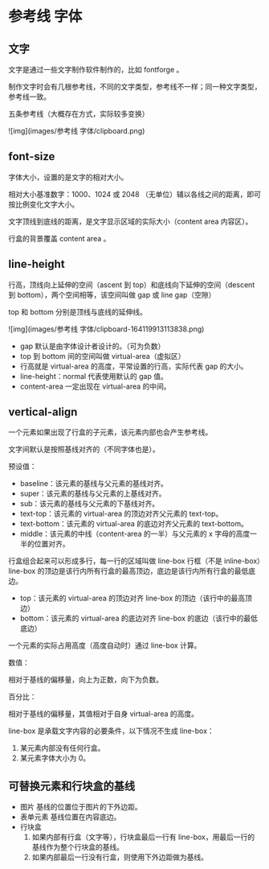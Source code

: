# 参考线 字体

## 文字

文字是通过一些文字制作软件制作的，比如 fontforge 。

制作文字时会有几根参考线，不同的文字类型，参考线不一样；同一种文字类型，参考线一致。

五条参考线（大概存在方式，实际较多变换）

![img](images/参考线 字体/clipboard.png)

## font-size

字体大小，设置的是文字的相对大小。

相对大小基准数字：1000、1024 或 2048 （无单位）辅以各线之间的距离，即可按比例变化文字大小。

文字顶线到底线的距离，是文字显示区域的实际大小（content area 内容区）。

行盒的背景覆盖 content area 。

## line-height

行高，顶线向上延伸的空间（ascent 到 top）和底线向下延伸的空间（descent 到 bottom），两个空间相等，该空间叫做 gap 或 line gap（空隙）

top 和 bottom 分别是顶线与底线的延伸线。

![img](images/参考线 字体/clipboard-164119913113838.png)

- gap 默认是由字体设计者设计的。（可为负数）
- top 到 bottom 间的空间叫做 virtual-area（虚拟区）
- 行高就是 virtual-area 的高度，平常设置的行高，实际代表 gap 的大小。
- line-height：normal 代表使用默认的 gap 值。
- content-area 一定出现在 virtual-area 的中间。

## vertical-align

一个元素如果出现了行盒的子元素，该元素内部也会产生参考线。

文字间默认是按照基线对齐的（不同字体也是）。

预设值：
- baseline：该元素的基线与父元素的基线对齐。
- super：该元素的基线与父元素的上基线对齐。
- sub：该元素的基线与父元素的下基线对齐。
- text-top：该元素的 virtual-area 的顶边对齐父元素的 text-top。
- text-bottom：该元素的 virtual-area 的底边对齐父元素的 text-bottom。
- middle：该元素的中线（content-area 的一半）与父元素的 x 字母的高度一半的位置对齐。

行盒组合起来可以形成多行，每一行的区域叫做 line-box 行框（不是 inline-box）line-box 的顶边是该行内所有行盒的最高顶边，底边是该行内所有行盒的最低底边。

- top：该元素的 virtual-area 的顶边对齐 line-box 的顶边（该行中的最高顶边）
- bottom：该元素的 virtual-area 的底边对齐 line-box 的底边（该行中的最低底边）

一个元素的实际占用高度（高度自动时）通过 line-box 计算。

数值：

相对于基线的偏移量，向上为正数，向下为负数。

百分比：

相对于基线的偏移量，其值相对于自身 virtual-area 的高度。

line-box 是承载文字内容的必要条件，以下情况不生成 line-box：

1. 某元素内部没有任何行盒。
2. 某元素字体大小为 0。

## 可替换元素和行块盒的基线

- 图片
	基线的位置位于图片的下外边距。
- 表单元素
	基线位置在内容底边。
- 行块盒
	1. 如果内部有行盒（文字等），行块盒最后一行有 line-box，用最后一行的基线作为整个行块盒的基线。
	2. 如果内部最后一行没有行盒，则使用下外边距做为基线。